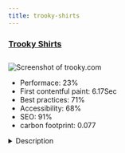 ```yaml
---
title: trooky-shirts
---
```


<div style="height: 3rem">
  <a href="https://www.trooky.com"><h3>Trooky Shirts</h3></a>
</div>
<img loading="lazy" src="/images/thumbs/trooky.com.jpg" alt="Screenshot of trooky.com" />
<ul>
  <li>Performace: 23%</li>
  <li>
    First contentful paint:
    6.17Sec
  </li>
  <li>Best practices: 71%</li>
  <li>Accessibility: 68%</li>
  <li>SEO: 91%</li>
  <li>carbon footprint: 0.077</li>
</ul>
<details>
  <summary>Description</summary>
  <p>Trooky is an American t shirt shop based in Long Island, New York. Trooky specializes in T-shirt designs that reflect and makes fun of popular USA culture.The site uses the T3 framework and the Hikashop eCommerce component.</p>
</details>


